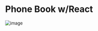 # Phone Book w/React

![image](https://user-images.githubusercontent.com/99766307/175539181-47150509-0448-405f-92a2-61243006d1e2.png)
